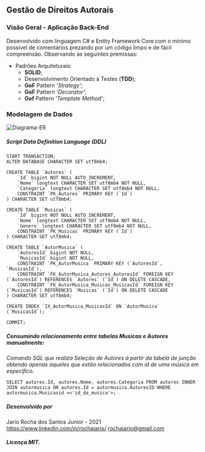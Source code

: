 ## Gestão de Direitos Autorais
### Visão Geral - Aplicação Back-End
Desenvolvido com linguagem C# e Entity Framework Core com o mínimo possível de comentários prezando por um código limpo e de fácil compreensão.
Observando as seguintes premissas:

 - Padrões Arquiteturais:
	 - **SOLID**;
	 - Desenvolvimento Orientado à Testes (**TDD**);
	 - **GoF** Pattern *'Strategy'*;
	 - **GoF** Pattern *'Decorator'*;
	 - **Gof** Pattern *'Template Method'*;

### Modelagem de Dados
![Diagrama-ER](https://user-images.githubusercontent.com/56648231/134039582-d135ffbf-d108-470a-b17f-03809c60d233.PNG)

##### Script Data Definition Language (DDL)

    START TRANSACTION;
    ALTER DATABASE CHARACTER SET utf8mb4;
    
    CREATE TABLE `Autores` (
        `Id` bigint NOT NULL AUTO_INCREMENT,
        `Nome` longtext CHARACTER SET utf8mb4 NOT NULL,
        `Categoria` longtext CHARACTER SET utf8mb4 NOT NULL,
        CONSTRAINT `PK_Autores` PRIMARY KEY (`Id`)
    ) CHARACTER SET utf8mb4;
    
    CREATE TABLE `Musicas` (
        `Id` bigint NOT NULL AUTO_INCREMENT,
        `Nome` longtext CHARACTER SET utf8mb4 NOT NULL,
        `Genero` longtext CHARACTER SET utf8mb4 NOT NULL,
        CONSTRAINT `PK_Musicas` PRIMARY KEY (`Id`)
    ) CHARACTER SET utf8mb4;
    
    CREATE TABLE `AutorMusica` (
        `AutoresId` bigint NOT NULL,
        `MusicasId` bigint NOT NULL,
        CONSTRAINT `PK_AutorMusica` PRIMARY KEY (`AutoresId`, `MusicasId`),
        CONSTRAINT `FK_AutorMusica_Autores_AutoresId` FOREIGN KEY (`AutoresId`) REFERENCES `Autores` (`Id`) ON DELETE CASCADE,
        CONSTRAINT `FK_AutorMusica_Musicas_MusicasId` FOREIGN KEY (`MusicasId`) REFERENCES `Musicas` (`Id`) ON DELETE CASCADE
    ) CHARACTER SET utf8mb4;
    
    CREATE INDEX `IX_AutorMusica_MusicasId` ON `AutorMusica` (`MusicasId`);
    
    COMMIT;

##### Consumindo relacionamento entre tabelas Musicas e Autores manualmente:
*Comando SQL que realiza Seleção de Autores à partir da tabela de junção obtendo apenas aqueles que estão relacionados com id de uma música em específico.*

    SELECT autores.Id, autores.Nome, autores.Categoria FROM autores INNER JOIN autormusica ON autores.Id = autormusica.AutoresID WHERE autormusica.Musicasid =<'id_da_musica'>;

##### Desenvolvido por
Jario Rocha dos Santos Junior - 2021 
https://www.linkedin.com/in/rochajario/
rochajario@gmail.com
##### Licença MIT.
